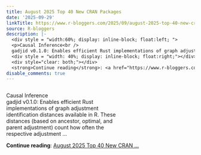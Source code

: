 ```yaml
---
title: August 2025 Top 40 New CRAN Packages
date: '2025-09-29'
linkTitle: https://www.r-bloggers.com/2025/09/august-2025-top-40-new-cran-packages/
source: R-bloggers
description: |-
  <div style = "width:60%; display: inline-block; float:left; ">
  <p>Causal Inference<br />
  gadjid v0.1.0: Enables efficient Rust implementations of graph adjustment identification distances available in R. These distances (based on ancestor, optimal, and parent adjustment) count how often the respective adjustment ...</p></div>
  <div style = "width: 40%; display: inline-block; float:right;"></div>
  <div style="clear: both;"></div>
  <strong>Continue reading</strong>: <a href="https://www.r-bloggers.com/2025/09/august-2025-top-40-new-cran-packages/">August 2025 Top 40 New CRAN ...
disable_comments: true
---
```

<div style = "width:60%; display: inline-block; float:left; ">
<p>Causal Inference<br />
gadjid v0.1.0: Enables efficient Rust implementations of graph adjustment identification distances available in R. These distances (based on ancestor, optimal, and parent adjustment) count how often the respective adjustment ...</p></div>
<div style = "width: 40%; display: inline-block; float:right;"></div>
<div style="clear: both;"></div>
<strong>Continue reading</strong>: <a href="https://www.r-bloggers.com/2025/09/august-2025-top-40-new-cran-packages/">August 2025 Top 40 New CRAN ...